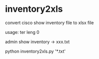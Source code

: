 # inventory2xls
convert cisco show inventory file to xlsx file

usage:
ter leng 0

admin show inventory -> xxx.txt


python inventory2xls.py '*.txt'

